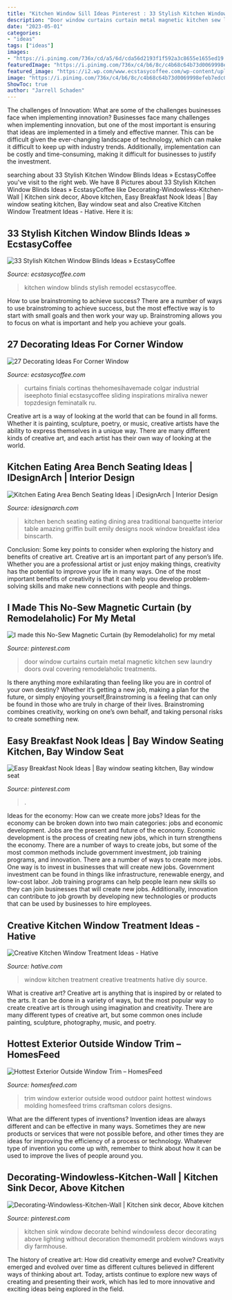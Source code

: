 ```yaml
---
title: "Kitchen Window Sill Ideas Pinterest : 33 Stylish Kitchen Window Blinds Ideas » Ecstasycoffee"
description: "Door window curtains curtain metal magnetic kitchen sew laundry doors oval covering remodelaholic treatments"
date: "2023-05-01"
categories:
- "ideas"
tags: ["ideas"]
images:
- "https://i.pinimg.com/736x/cd/a5/6d/cda56d2193f1f592a3c8655e1655ed19.jpg"
featuredImage: "https://i.pinimg.com/736x/c4/b6/8c/c4b68c64b73d0069998efeb7edc0a8a0.jpg"
featured_image: "https://i2.wp.com/www.ecstasycoffee.com/wp-content/uploads/2016/10/Kitchen-Remodel-Ideas.jpg?resize=550%2C828"
image: "https://i.pinimg.com/736x/c4/b6/8c/c4b68c64b73d0069998efeb7edc0a8a0.jpg"
ShowToc: true
author: "Jarrell Schaden"
---
```



The challenges of Innovation: What are some of the challenges businesses face when implementing innovation?
Businesses face many challenges when implementing innovation, but one of the most important is ensuring that ideas are implemented in a timely and effective manner. This can be difficult given the ever-changing landscape of technology, which can make it difficult to keep up with industry trends. Additionally, implementation can be costly and time-consuming, making it difficult for businesses to justify the investment.

	

		
searching about 33 Stylish Kitchen Window Blinds Ideas » EcstasyCoffee you've visit to the right web. We have 8 Pictures about 33 Stylish Kitchen Window Blinds Ideas » EcstasyCoffee like Decorating-Windowless-Kitchen-Wall | Kitchen sink decor, Above kitchen, Easy Breakfast Nook Ideas | Bay window seating kitchen, Bay window seat and also Creative Kitchen Window Treatment Ideas - Hative. Here it is:
		
    
## 33 Stylish Kitchen Window Blinds Ideas » EcstasyCoffee

<img loading=lazy src="https://i2.wp.com/www.ecstasycoffee.com/wp-content/uploads/2016/10/Kitchen-Remodel-Ideas.jpg?resize=550%2C828" onerror="this.onerror=null;this.src='https://tse2.mm.bing.net/th?id=OIP.s1LrploSaTwLmuKlvBSy1gDHEs&amp;pid=15.1';" alt="33 Stylish Kitchen Window Blinds Ideas » EcstasyCoffee">

_Source: ecstasycoffee.com_

>kitchen window blinds stylish remodel ecstasycoffee. 

	

How to use brainstroming to achieve success?
There are a number of ways to use brainstroming to achieve success, but the most effective way is to start with small goals and then work your way up. Brainstroming allows you to focus on what is important and help you achieve your goals.

    
## 27 Decorating Ideas For Corner Window

<img loading=lazy src="https://i0.wp.com/www.ecstasycoffee.com/wp-content/uploads/2016/11/make-basic-curtain-rods-into-a-corner-rod.jpg?resize=564%2C789&amp;ssl=1" onerror="this.onerror=null;this.src='https://tse4.mm.bing.net/th?id=OIP.2hRjStgTkfmk3Cot4Yi7YwHaKX&amp;pid=15.1';" alt="27 Decorating Ideas For Corner Window">

_Source: ecstasycoffee.com_

>curtains finials cortinas thehomesihavemade colgar industrial iseephoto finial ecstasycoffee sliding inspirations miraliva newer topzdesign feminatalk ru. 

	

Creative art is a way of looking at the world that can be found in all forms. Whether it is painting, sculpture, poetry, or music, creative artists have the ability to express themselves in a unique way. There are many different kinds of creative art, and each artist has their own way of looking at the world.

    
## Kitchen Eating Area Bench Seating Ideas | IDesignArch | Interior Design

<img loading=lazy src="https://www.idesignarch.com/wp-content/uploads/Kitchen-Bench-Seating-Ideas_8.jpg" onerror="this.onerror=null;this.src='https://tse3.mm.bing.net/th?id=OIP.Ti7eAF9qtKxf-H3s9y6HzAHaJ4&amp;pid=15.1';" alt="Kitchen Eating Area Bench Seating Ideas | iDesignArch | Interior Design">

_Source: idesignarch.com_

>kitchen bench seating eating dining area traditional banquette interior table amazing griffin built emily designs nook window breakfast idea binscarth. 

	

Conclusion: Some key points to consider when exploring the history and benefits of creative art.
Creative art is an important part of any person’s life. Whether you are a professional artist or just enjoy making things, creativity has the potential to improve your life in many ways. One of the most important benefits of creativity is that it can help you develop problem-solving skills and make new connections with people and things.

    
## I Made This No-Sew Magnetic Curtain (by Remodelaholic) For My Metal

<img loading=lazy src="https://i.pinimg.com/736x/6e/52/4c/6e524c75b3db281c88a13769822ac8de--magnets-curtains.jpg" onerror="this.onerror=null;this.src='https://tse1.mm.bing.net/th?id=OIP.rYMPRiEYprnilr2-V-25OAHaKq&amp;pid=15.1';" alt="I made this No-Sew Magnetic Curtain (by Remodelaholic) for my metal">

_Source: pinterest.com_

>door window curtains curtain metal magnetic kitchen sew laundry doors oval covering remodelaholic treatments. 

	

Is there anything more exhilarating than feeling like you are in control of your own destiny? Whether it’s getting a new job, making a plan for the future, or simply enjoying yourself,Brainstroming is a feeling that can only be found in those who are truly in charge of their lives. Brainstroming combines creativity, working on one’s own behalf, and taking personal risks to create something new.

    
## Easy Breakfast Nook Ideas | Bay Window Seating Kitchen, Bay Window Seat

<img loading=lazy src="https://i.pinimg.com/736x/cd/a5/6d/cda56d2193f1f592a3c8655e1655ed19.jpg" onerror="this.onerror=null;this.src='https://tse1.mm.bing.net/th?id=OIP.mnCyqJiNi4Psr5m7MW-crQHaLG&amp;pid=15.1';" alt="Easy Breakfast Nook Ideas | Bay window seating kitchen, Bay window seat">

_Source: pinterest.com_

>. 

	

Ideas for the economy: How can we create more jobs?
Ideas for the economy can be broken down into two main categories: jobs and economic development. Jobs are the present and future of the economy. Economic development is the process of creating new jobs, which in turn strengthens the economy. There are a number of ways to create jobs, but some of the most common methods include government investment, job training programs, and innovation.
There are a number of ways to create more jobs. One way is to invest in businesses that will create new jobs. Government investment can be found in things like infrastructure, renewable energy, and low-cost labor. Job training programs can help people learn new skills so they can join businesses that will create new jobs. Additionally, innovation can contribute to job growth by developing new technologies or products that can be used by businesses to hire employees.

    
## Creative Kitchen Window Treatment Ideas - Hative

<img loading=lazy src="https://hative.com/wp-content/uploads/2015/02/kitchen-window-treatments/11-kitchen-window-treatments.jpg" onerror="this.onerror=null;this.src='https://tse4.mm.bing.net/th?id=OIP.uWhTWVEpNtEyAGLvdT3hvAHaJ4&amp;pid=15.1';" alt="Creative Kitchen Window Treatment Ideas - Hative">

_Source: hative.com_

>window kitchen treatment creative treatments hative diy source. 

	

What is creative art?
Creative art is anything that is inspired by or related to the arts. It can be done in a variety of ways, but the most popular way to create creative art is through using imagination and creativity. There are many different types of creative art, but some common ones include painting, sculpture, photography, music, and poetry.

    
## Hottest Exterior Outside Window Trim – HomesFeed

<img loading=lazy src="https://homesfeed.com/wp-content/uploads/2015/04/newest-outdoor-window-trim-design-with-red-wood-finishing.jpg" onerror="this.onerror=null;this.src='https://tse2.mm.bing.net/th?id=OIP.hbpD_4HkVWG2filDcATZQQHaJ4&amp;pid=15.1';" alt="Hottest Exterior Outside Window Trim – HomesFeed">

_Source: homesfeed.com_

>trim window exterior outside wood outdoor paint hottest windows molding homesfeed trims craftsman colors designs. 

	

What are the different types of inventions?
Invention ideas are always different and can be effective in many ways. Sometimes they are new products or services that were not possible before, and other times they are ideas for improving the efficiency of a process or technology. Whatever type of invention you come up with, remember to think about how it can be used to improve the lives of people around you.

    
## Decorating-Windowless-Kitchen-Wall | Kitchen Sink Decor, Above Kitchen

<img loading=lazy src="https://i.pinimg.com/736x/c4/b6/8c/c4b68c64b73d0069998efeb7edc0a8a0.jpg" onerror="this.onerror=null;this.src='https://tse2.mm.bing.net/th?id=OIP.kJ6NtYeLLcvH0WEWd1zcswHaJ3&amp;pid=15.1';" alt="Decorating-Windowless-Kitchen-Wall | Kitchen sink decor, Above kitchen">

_Source: pinterest.com_

>kitchen sink window decorate behind windowless decor decorating above lighting without decoration themomedit problem windows ways diy farmhouse. 

	

The history of creative art: How did creativity emerge and evolve?
Creativity emerged and evolved over time as different cultures believed in different ways of thinking about art. Today, artists continue to explore new ways of creating and presenting their work, which has led to more innovative and exciting ideas being explored in the field.

